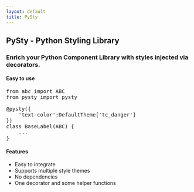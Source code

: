 ```yaml
---
layout: default
title: PySty
---
```

## PySty - Python Styling Library
### Enrich your Python Component Library with styles injected via decorators.

#### Easy to use
<pre>
from abc import ABC
from pysty import pysty

@pysty({
    'text-color':DefaultTheme['tc_danger']
})
class BaseLabel(ABC) {
    ...
}
</pre>

#### Features
- Easy to integrate
- Supports multiple style themes
- No dependencies
- One decorator and some helper functions

